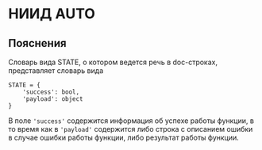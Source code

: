 # НИИД AUTO

## Пояснения

Словарь вида STATE, о котором ведется речь в doc-строках, представляет словарь вида 
```python3
STATE = {
    'success': bool,
    'payload': object
}
```

В поле `'success'` содержится информация об успехе работы функции, в то время как в `'payload'` содержится либо
строка с описанием ошибки в случае ошибки работы функции, либо результат работы функции.

